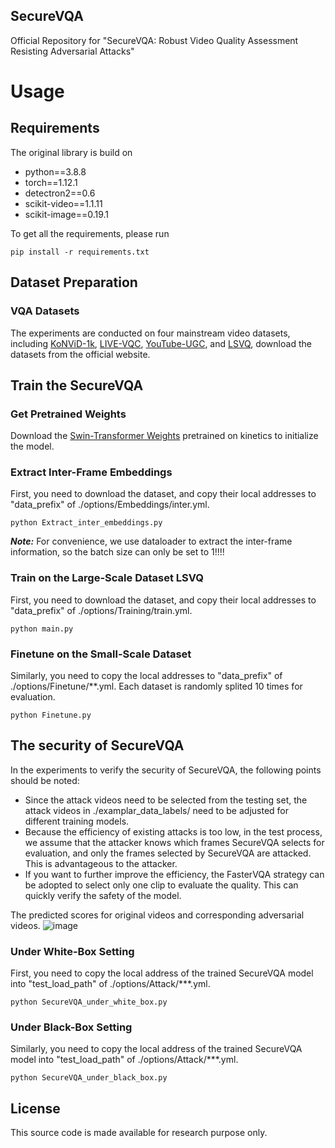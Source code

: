 ## SecureVQA
Official Repository for "SecureVQA: Robust Video Quality Assessment Resisting Adversarial Attacks"

# Usage
## Requirements
The original library is build on 
* python==3.8.8
* torch==1.12.1
* detectron2==0.6
* scikit-video==1.1.11
* scikit-image==0.19.1
  
To get all the requirements, please run

```
pip install -r requirements.txt
```

## Dataset Preparation
### VQA Datasets

The experiments are conducted on four mainstream video datasets, including [KoNViD-1k](http://database.mmsp-kn.de/konvid-1k-database.html), [LIVE-VQC](http://live.ece.utexas.edu/research/LIVEVQC/index.html), [YouTube-UGC](https://media.withyoutube.com/), and [LSVQ](https://github.com/baidut/PatchVQ), download the datasets from the official website. 

## Train the SecureVQA 
### Get Pretrained Weights
Download the [Swin-Transformer Weights](https://github.com/SwinTransformer/storage/releases/download/v1.0.4/swin_tiny_patch244_window877_kinetics400_1k.pth) pretrained on kinetics to initialize the model. 

### Extract Inter-Frame Embeddings
First, you need to download the dataset, and copy their local addresses to "data_prefix" of ./options/Embeddings/inter.yml. 

```
python Extract_inter_embeddings.py
```
***Note:***  For convenience, we use dataloader to extract the inter-frame information, so the batch size can only be set to 1!!!!

### Train on the Large-Scale Dataset LSVQ

First, you need to download the dataset, and copy their local addresses to "data_prefix" of ./options/Training/train.yml. 

```
python main.py
```

### Finetune on the Small-Scale Dataset

Similarly, you need to copy the local addresses to "data_prefix" of ./options/Finetune/**.yml. Each dataset is randomly splited 10 times for evaluation.
```
python Finetune.py
```

## The security of SecureVQA 

In the experiments to verify the security of SecureVQA, the following points should be noted:

* Since the attack videos need to be selected from the testing set, the attack videos in ./examplar_data_labels/ need to be adjusted for different training models.
* Because the efficiency of existing attacks is too low, in the test process, we assume that the attacker knows which frames SecureVQA selects for evaluation, and only the frames selected by SecureVQA are attacked. This is advantageous to the attacker.
*  If you want to further improve the efficiency, the FasterVQA strategy can be adopted to select only one clip to evaluate the quality. This can quickly verify the safety of the model. 

The predicted scores for original videos and corresponding adversarial videos.
![image](Deffense_effect.jpg)

### Under White-Box Setting
First, you need to copy the local address of the trained SecureVQA model into "test_load_path" of ./options/Attack/***.yml.
```
python SecureVQA_under_white_box.py
```

### Under Black-Box Setting
Similarly, you need to copy the local address of the trained SecureVQA model into "test_load_path" of ./options/Attack/***.yml.
```
python SecureVQA_under_black_box.py
```

## License
This source code is made available for research purpose only.
